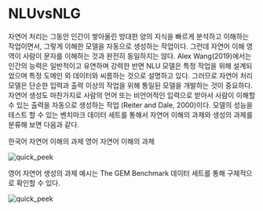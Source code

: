 # NLUvsNLG

자연어 처리는 그동안 인간이 쌓아올린 방대한 양의 지식을 빠르게 분석하고 이해하는 작업이면서,  그렇게 이해한 모델을 자동으로 생성하는 작업이다. 그런데 자연어 이해 영역이 사람이 문자를 이해하는 것과 완전히 동일하지는 않다. Alex Wang(2019)에서는 인간의 능력은 일반적이고 유연하며 강력한 반면 NLU 모델은 특정 작업을 위해 설계되었으며 특정 도메인 외 데이터와 씨름하는 것으로 설명하고 있다. 그러므로 자연어 처리 모델은 단순한 입력과 출력 이상의 작업을 위해 통일된 모델을 개발하는 것이 중요하다. 자연어 생성도 마찬가지로  사람의 언어 또는 비언어적인 입력으로 받아서 사람이 이해할 수 있는 출력을 자동으로 생성하는 작업 (Reiter and Dale, 2000)이다.
모델의 성능을 테스트 할 수 있는 벤치마크 데이터 세트를 통해서 자연어 이해의 과제와 생성의 과제를 분류해 보면 다음과 같다.


한국어 자연어 이해의 과제   영어 자연어 이해의 과제     

![quick_peek](.KLUG.png)


영어 자연어 생성의 과제 예시는 The GEM Benchmark 데이터 세트를 통해 구체적으로 확인할 수 있다.    

![quick_peek](.GEM.png)
